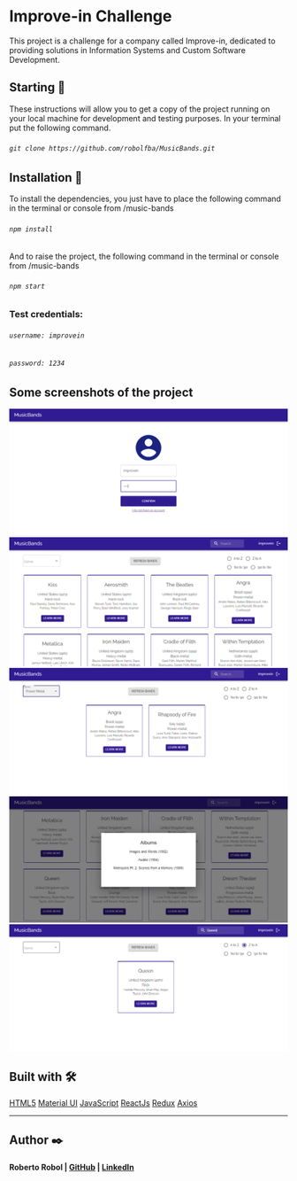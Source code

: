 # Improve-in Challenge

This project is a challenge for a company called Improve-in, dedicated to providing solutions in Information Systems and Custom Software Development.

## Starting 🚀

These instructions will allow you to get a copy of the project running on your local machine for development and testing purposes. In your terminal put the following command.

###### `git clone https://github.com/robolfba/MusicBands.git`

## Installation 🔧

To install the dependencies, you just have to place the following command in the terminal or console from /music-bands

###### `npm install`

And to raise the project, the following command in the terminal or console from /music-bands

###### `npm start`

### Test credentials:

###### `username: improvein`

###### `password: 1234`

## Some screenshots of the project

![login](https://github.com/robolfba/MusicBands/blob/main/src/img/login.PNG?raw=true)
![home](https://github.com/robolfba/MusicBands/blob/main/src/img/home.PNG)
![filter](https://github.com/robolfba/MusicBands/blob/main/src/img/filter.PNG)
![detail](https://github.com/robolfba/MusicBands/blob/main/src/img/detail.PNG)
![search](https://github.com/robolfba/MusicBands/blob/main/src/img/search.PNG)

## Built with 🛠️

[HTML5](https://developer.mozilla.org/es/docs/Web/HTML)
[Material UI](https://mui.com/)
[JavaScript](https://developer.mozilla.org/es/docs/Web/JavaScript)
[ReactJs](https://reactjs.org/docs/getting-started.html)
[Redux](https://es.redux.js.org/)
[Axios](https://axios-http.com/docs/intro)

---

## Author ✒️

#### Roberto Robol | [GitHub](https://github.com/robolfba) | [LinkedIn](https://www.linkedin.com/in/roberto-robol-794686215/)

